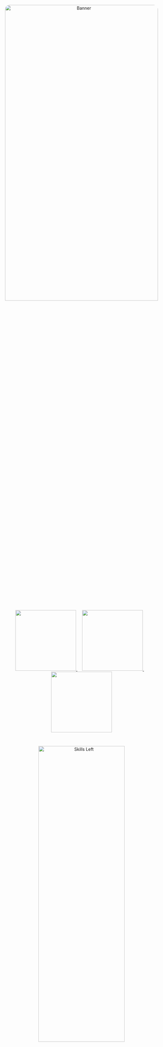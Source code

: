 <p align="center">
  <img src="https://github.com/user-attachments/assets/ed1c3375-05ad-4d2e-8ace-6392930ff643" alt="Banner" width="100%" height="50%" style="border-radius:15px;"/>
</p>

<br>

<p align="center">
  <a href="https://ginesthoii.github.io/oliviagriffin.pro/">
    <img src="https://img.shields.io/badge/Portfolio-Website-739f84?style=for-the-badge&labelColor=a86a8f&color=a86a8f&logoColor=white" height="200">
  </a>
  &nbsp;&nbsp;&nbsp; <!-- spacing -->
  <a href="https://www.linkedin.com/olivia-griffin-a08a20115/">
    <img src="https://img.shields.io/badge/LinkedIn-Profile-739f84?style=for-the-badge&labelColor=a86a8f&color=a86a8f&logo=linkedin&logoColor=white" height="200">
  </a>
  &nbsp;&nbsp;&nbsp;
  <a href="mailto:oliviagriffindev@gmail.com">
    <img src="https://img.shields.io/badge/Email-Contact-739f84?style=for-the-badge&labelColor=a86a8f&color=a86a8f&logoColor=white" height="200">
  </a>
</p>

<br>

<p align="center">
  <img src="https://github.com/user-attachments/assets/acab5d1e-c4b0-4fac-8b52-3a3a7bb5580f" alt="Skills Left" width="75%" height="50%" style="border-radius:15px;"/>
</p>

---


<p align="center">
  <img src="https://github.com/user-attachments/assets/23ef6619-9793-4bb7-8bf3-109d25ac0a72" alt="Skills Left" width="100%" height="70%" style="border-radius:15px;"/>
</p>

---
<p align="center">
  <img src="https://github.com/ginesthoii/ginesthoii/blob/main/banner/terminal%20(5).gif" alt="Term" height="600" width="600"/>
</p>

---

   <div align="center">
     
# <img width="1000" height="369" alt="Image" src="https://github.com/user-attachments/assets/e9d97ce1-7d5f-4f91-85f8-4ef2cdbd7674" >
     
# <img width="1000" height="369" alt="Image" src="https://github.com/user-attachments/assets/8513f418-152c-40fd-a4b0-783304e20df7"/>

   </div>




---

<p align="center">
  <img src="https://github.com/user-attachments/assets/97efb6b8-5976-416c-a3c9-3cbee9b89f8e" alt="GIF" height="370" width="370"/>
</p>

---


<p align="center">
  <img src="https://github.com/user-attachments/assets/5ebdfa36-579c-447d-89c6-1f2b18972fa7" alt="Image" height="500" width="2000"/>
</p>


---

<p align="center">
  <img src="https://github.com/ginesthoii/ginesthoii/blob/main/banner/pup.gif" alt="pup GIF" height="200" width="200"/>
</p>


 ---
 
<p align="center">
  <img src="https://github.com/user-attachments/assets/db1c7685-5388-4f91-925c-1067af645164" alt="Image" width="70%" height="20%" style="border-radius:15px;"/>
</p>

</p>
<br>

<p align="center"> 
  <img src="https://github.com/ginesthoii/ginesthoii/blob/main/badge.png" 
       alt="Badge" align="top center" width="150"/>
&nbsp;&nbsp;&nbsp;&nbsp;&nbsp;&nbsp;&nbsp;&nbsp;&nbsp;&nbsp;&nbsp;&nbsp;&nbsp;&nbsp;&nbsp;&nbsp;&nbsp;&nbsp;&nbsp;&nbsp;&nbsp;&nbsp;&nbsp;&nbsp;
  <img src="https://github.com/user-attachments/assets/840752c2-3dc5-4b21-b943-38142bc961b1" 
       alt="Badge" align="top center" width="150"/>
&nbsp;&nbsp;&nbsp;&nbsp;&nbsp;&nbsp;&nbsp;&nbsp;&nbsp;&nbsp;&nbsp;&nbsp;&nbsp;&nbsp;&nbsp;&nbsp;&nbsp;&nbsp;&nbsp;&nbsp;&nbsp;&nbsp;&nbsp;&nbsp;
  <img src="https://github.com/user-attachments/assets/1de734e4-b69b-429b-9dc7-09d1f5b637d6" 
       alt="Badge" align="middle center" width="150"/>
</p>



---

<br><br>


<p align="center">
  <img src="https://github.com/user-attachments/assets/19a4363c-fccd-459c-86a0-ffded139f326" alt="Image" width="70%" height="10%" style="border-radius:1px;"/>
</p>
 

<h1 align="center">Professional</h1>

<table>
  <!-- Icons -->
  <tr bgcolor="#f6f8fa">
    <td align="center" width="25%"><img src="https://github.com/user-attachments/assets/8c47632c-7b4c-41b9-ba5d-e2f3d8884f2e" width="100"/></td>
    <td align="center" width="25%"><img src="https://github.com/user-attachments/assets/af64bd67-a436-4b4c-b443-7c624f036c30" width="100"/></td>
    <td align="center" width="25%"><img src="https://github.com/user-attachments/assets/be3f5f7c-4fd5-425b-8f6d-4fe6c55a22b3" width="100"/></td>
    <td align="center" width="25%"><img src="https://github.com/user-attachments/assets/6eb8b464-d5e0-45f7-a93d-5ba6ce9c51a4" width="100"/></td>
  </tr>
  <!-- Text -->
  <tr bgcolor="#f6f8fa">
    <td align="center"><a href="https://github.com/ginesthoii/Mini-Massive"><strong>Mini-Massive</strong></a><br>Secure, automated practice tools for musicians.<br>
      <em>Tech:</em> Python, AppSec sandboxing, Semgrep.<br>
      <em>Status:</em> Active (looping + YouTube API integration).</td>
    <td align="center"><a href="https://github.com/ginesthoii/HabitHelpers"><strong>Habit Helpers</strong></a><br>Supplement + prescription interaction checker.<br>
      <em>Tech:</em> Python, Vite, AppSec sandbox.<br>
      <em>Status:</em> Active (supplement DB expansion).</td>
    <td align="center"><a href="https://github.com/ginesthoii/DevGaze"><strong>DevGaze</strong></a><br>Cybersecurity Boot Camp portfolio hub (A+).<br>
      <em>Tech:</em> Cryptography, Azure, malware analysis.<br>
      <em>Status:</em> Completed coursework archive.</td>
    <td align="center"><a href="https://github.com/ginesthoii/CheckMate"><strong>CheckMate</strong></a><br>Modular habit suite with API + automation.<br>
      <em>Tech:</em> React, Python, Docker, GitHub API.<br>
      <em>Status:</em> Active (Discord/Slack bot in dev).</td>
 </tr>
   <!-- Row 2 Icons -->
  <tr bgcolor="#f6f8fa">
    <td align="center" width="25%"><img src="https://github.com/user-attachments/assets/c4bce6e7-915e-4bd0-86c2-b322bea4090c" width="100"</td>
    <td align="center" width="25%"><img src="https://github.com/user-attachments/assets/c4bce6e7-915e-4bd0-86c2-b322bea4090c" width="100"</td>
    <td align="center" width="25%"><img src="https://github.com/user-attachments/assets/c4bce6e7-915e-4bd0-86c2-b322bea4090c" width="100"</td>
    <td align="center" width="25%"><img src="https://github.com/user-attachments/assets/c4bce6e7-915e-4bd0-86c2-b322bea4090c" width="100"</td>
  </tr>
  <!-- Row 2 Text -->
  <tr bgcolor="#f6f8fa">
    <td align="center"><a href="https://github.com/ginesthoii/StretchYourLegs"><strong>StretchYourLegs</strong></a><br>Minimalist intermittent fasting tracker. <br>
      <em>Tech:</em> Python, AppSheet, Google Apps Script.<br>
      <em>Status:</em> Active (v1 stable).</td>
    <td align="center"><a href="https://github.com/ginesthoii/TheHungerGains"><strong>NewProject2</strong></a><br>Minimalist intermittent fasting tracker. <br>
      <em>Tech:</em> Python, AppSheet, Google Apps Script.<br>
      <em>Status:</em> Active (v1 stable).</td>
    <td align="center"><a href="https://github.com/ginesthoii/TheHungerGains"><strong>NewProject3</strong></a><br>inimalist intermittent fasting tracker. <br>
      <em>Tech:</em> Python, AppSheet, Google Apps Script.<br>
      <em>Status:</em> Active (v1 stable).</td>
     <td align="center"><a href="https://github.com/ginesthoii/TheHungerGains"><strong>NewProject3</strong></a><br>inimalist intermittent fasting tracker. <br>
      <em>Tech:</em> Python, AppSheet, Google Apps Script.<br>
      <em>Status:</em> Active (v1 stable).</td>
 </td>
  </tr>
</table>



<h1 align="center">Security & Professional</h1>

<table>
  <!-- Icons -->
  <tr bgcolor="#f6f8fa">
    <td align="center" width="25%"><img src="https://github.com/user-attachments/assets/8c47632c-7b4c-41b9-ba5d-e2f3d8884f2e" width="100"/></td>
    <td align="center" width="25%"><img src="https://github.com/user-attachments/assets/6268bcd7-99b8-49fe-afca-c497fa1dabda" width="100"/></td>
    <td align="center" width="25%"><img src="https://github.com/user-attachments/assets/cf46eeca-ed36-41cb-9287-5bf0caeabd26" width="100"/></td>
    <td align="center" width="25%"><img src="https://github.com/user-attachments/assets/af64bd67-a436-4b4c-b443-7c624f036c30" width="100"/></td>
  </tr>
  <!-- Text -->
  <tr bgcolor="#f6f8fa">
    <td align="center"><a href="https://github.com/ginesthoii/SecureMaestro"><strong>SecureMaestro</strong></a><br>Secure, automated practice tools for musicians.<br>
      <em>Tech:</em> Python, AppSec sandboxing, Semgrep.<br>
      <em>Status:</em> Active (looping + YouTube API integration).</td>
    <td align="center"><a href="https://github.com/ginesthoii/PillPal-VitaPro"><strong>PillPal-VitaPro</strong></a><br>Supplement + prescription interaction checker.<br>
      <em>Tech:</em> Python, Vite, AppSec sandbox.<br>
      <em>Status:</em> Active (supplement DB expansion).</td>
    <td align="center"><a href="https://github.com/ginesthoii/WashU-Projects"><strong>WashU-Projects</strong></a><br>Cybersecurity Boot Camp portfolio hub (A+).<br>
      <em>Tech:</em> Cryptography, Azure, malware analysis.<br>
      <em>Status:</em> Completed coursework archive.</td>
    <td align="center"><a href="https://github.com/ginesthoii/HabitHelpers"><strong>HabitHelpers</strong></a><br>Modular habit suite with API + automation.<br>
      <em>Tech:</em> React, Python, Docker, GitHub API.<br>
      <em>Status:</em> Active (Discord/Slack bot in dev).</td>
 </tr>
   <!-- Row 2 Icons -->
  <tr bgcolor="#f6f8fa">
    <td align="center" width="25%"><img src="https://github.com/user-attachments/assets/c4bce6e7-915e-4bd0-86c2-b322bea4090c" width="100"</td>
    <td align="center" width="25%"><img src="https://github.com/user-attachments/assets/c4bce6e7-915e-4bd0-86c2-b322bea4090c" width="100"</td>
    <td align="center" width="25%"><img src="https://github.com/user-attachments/assets/c4bce6e7-915e-4bd0-86c2-b322bea4090c" width="100"</td>
    <td align="center" width="25%"><img src="https://github.com/user-attachments/assets/c4bce6e7-915e-4bd0-86c2-b322bea4090c" width="100"</td>
  </tr>
  <!-- Row 2 Text -->
  <tr bgcolor="#f6f8fa">
    <td align="center"><a href="https://github.com/ginesthoii/StretchYourLegs"><strong>StretchYourLegs</strong></a><br>Minimalist intermittent fasting tracker. <br>
      <em>Tech:</em> Python, AppSheet, Google Apps Script.<br>
      <em>Status:</em> Active (v1 stable).</td>
    <td align="center"><a href="https://github.com/ginesthoii/TheHungerGains"><strong>NewProject2</strong></a><br>Minimalist intermittent fasting tracker. <br>
      <em>Tech:</em> Python, AppSheet, Google Apps Script.<br>
      <em>Status:</em> Active (v1 stable).</td>
    <td align="center"><a href="https://github.com/ginesthoii/TheHungerGains"><strong>NewProject3</strong></a><br>inimalist intermittent fasting tracker. <br>
      <em>Tech:</em> Python, AppSheet, Google Apps Script.<br>
      <em>Status:</em> Active (v1 stable).</td>
     <td align="center"><a href="https://github.com/ginesthoii/TheHungerGains"><strong>NewProject3</strong></a><br>inimalist intermittent fasting tracker. <br>
      <em>Tech:</em> Python, AppSheet, Google Apps Script.<br>
      <em>Status:</em> Active (v1 stable).</td>
 </td>
  </tr>
</table>


<h1 align="center">Creative & Worldbuilding</h1>

<table>
  <!-- Icons -->
  <tr bgcolor="#ffffff">
    <td align="center" width="25%"><img src="https://github.com/user-attachments/assets/f20d13dd-7c84-4388-8c51-bfba42ebdaf3" width="100"/></td>
    <td align="center" width="25%"><img src="https://github.com/user-attachments/assets/9a3e41f7-7f5c-49bf-bda9-7302c43c7879" width="100"/></td>
    <td align="center" width="25%"><img src="https://github.com/user-attachments/assets/2172227a-4542-4672-9a4d-945fcaa759b6" width="100"/></td>
    <td align="center" width="25%"><img src="https://github.com/user-attachments/assets/f430092c-d2ce-483f-b7a9-e984bd53930a" width="100"/></td>
  </tr>
  <!-- Text -->
  <tr bgcolor="#ffffff">
    <td align="center"><a href="https://github.com/ginesthoii/MythicalMenagerie"><strong>MythicalMenagerie</strong></a><br>Digital bestiary for global myth creatures.<br>
      <em>Tech:</em> JavaScript, JSON, HTML/CSS.<br>
      <em>Status:</em> Active (adding mash-up generator).</td>
    <td align="center"><a href="https://github.com/ginesthoii/ModelMiddleEarth"><strong>ModelMiddleEarth</strong></a><br>3D explorations of Middle-earth.<br>
      <em>Tech:</em> Python, Blender, FreeCAD.<br>
      <em>Status:</em> Active (new terrain models).</td>
    <td align="center"><a href="https://github.com/ginesthoii/CulinaryCodex"><strong>CulinaryCodex</strong></a><br>Ancient + modern food research codex.<br>
      <em>Tech:</em> Python, JS, structured datasets.<br>
      <em>Status:</em> Expanding cultural recipes DB.</td>
    <td align="center"><a href="https://github.com/ginesthoii/CyberPersona"><strong>CyberPersona</strong></a><br>MBTI + Enneagram persona generator.<br>
      <em>Tech:</em> Python, YAML, taxonomy design.<br>
      <em>Status:</em> Active (adding archetypes).</td>
  </tr>
   <!-- Row 2 Icons -->
  <tr bgcolor="#f6f8fa">
    <td align="center" width="25%"><img src="https://github.com/user-attachments/assets/c4bce6e7-915e-4bd0-86c2-b322bea4090c" width="100"</td>
    <td align="center" width="25%"><img src="https://github.com/user-attachments/assets/c4bce6e7-915e-4bd0-86c2-b322bea4090c" width="100"</td>
    <td align="center" width="25%"><img src="https://github.com/user-attachments/assets/c4bce6e7-915e-4bd0-86c2-b322bea4090c" width="100"</td>
    <td align="center" width="25%"><img src="https://github.com/user-attachments/assets/c4bce6e7-915e-4bd0-86c2-b322bea4090c" width="100"</td>
  </tr>
  <!-- Row 2 Text -->
  <tr bgcolor="#f6f8fa">
    <td align="center"><a href="https://github.com/ginesthoii/StretchYourLegs"><strong>StretchYourLegs</strong></a><br>Minimalist intermittent fasting tracker. <br>
      <em>Tech:</em> Python, AppSheet, Google Apps Script.<br>
      <em>Status:</em> Active (v1 stable).</td>
    <td align="center"><a href="https://github.com/ginesthoii/TheHungerGains"><strong>NewProject2</strong></a><br>Minimalist intermittent fasting tracker. <br>
      <em>Tech:</em> Python, AppSheet, Google Apps Script.<br>
      <em>Status:</em> Active (v1 stable).</td>
    <td align="center"><a href="https://github.com/ginesthoii/TheHungerGains"><strong>NewProject3</strong></a><br>inimalist intermittent fasting tracker. <br>
      <em>Tech:</em> Python, AppSheet, Google Apps Script.<br>
      <em>Status:</em> Active (v1 stable).</td>
     <td align="center"><a href="https://github.com/ginesthoii/TheHungerGains"><strong>NewProject3</strong></a><br>inimalist intermittent fasting tracker. <br>
      <em>Tech:</em> Python, AppSheet, Google Apps Script.<br>
      <em>Status:</em> Active (v1 stable).</td>
 </td>
  </tr>
</table>



<h1 align="center">Fitness & Health</h1>
<table>
  <!-- Icons -->
  <tr bgcolor="#f6f8fa">
    <td align="center" width="25%"><img src="https://github.com/user-attachments/assets/c4bce6e7-915e-4bd0-86c2-b322bea4090c" width="100"/></td>
    <td align="center" width="25%"><img src="https://github.com/user-attachments/assets/69325802-b742-47e3-8c7a-a4a12ad4d4ae" width="100"/></td>
    <td align="center" width="25%"><img src="https://github.com/user-attachments/assets/a5228f78-90a9-41d3-9315-b26df34dfe96" width="100"/></td>
    <td align="center" width="25%"><img src="https://github.com/user-attachments/assets/ac6a2250-8785-41f4-8f72-35fbe0d446f0" width="100"/></td>
  </tr>
  <!-- Text -->
  <tr bgcolor="#f6f8fa">
    <td align="center"><a href="https://github.com/ginesthoii/StretchStud-io"><strong>StretchStud-io</strong></a><br>Yoga + stretching routines + dashboards.<br>
      <em>Tech:</em> Python, Google Sheets, dashboards.<br>
      <em>Status:</em> Active (expanding routines).</td>
    <td align="center"><a href="https://github.com/ginesthoii/TheHungerGains"><strong>TheHungerGains</strong></a><br>Minimalist intermittent fasting tracker. <br>
      <em>Tech:</em> Python, AppSheet, Google Apps Script.<br>
      <em>Status:</em> Active (v1 stable).</td>
    <td align="center"><a href="https://github.com/ginesthoii/StrokeOfGenius"><strong>StrokeOfGenius</strong></a><br>Swimming logbook + analyzer.<br>
      <em>Tech:</em> Python, Pandas, dashboards.<br>
      <em>Status:</em> Active (data viz in progress).</td>
    <td align="center"><a href="https://github.com/ginesthoii/SweatScript"><strong>SweatScript</strong></a><br>CLI workout tracker with dashboards.<br>
      <em>Tech:</em> Python, Bash, Google Sheets.<br>
      <em>Status:</em> Active (refining CLI interface).</td>
  </tr>
   <!-- Row 2 Icons -->
  <tr bgcolor="#f6f8fa">
    <td align="center" width="25%"><img src="https://github.com/user-attachments/assets/c4bce6e7-915e-4bd0-86c2-b322bea4090c" width="100"</td>
    <td align="center" width="25%"><img src="https://github.com/user-attachments/assets/c4bce6e7-915e-4bd0-86c2-b322bea4090c" width="100"</td>
    <td align="center" width="25%"><img src="https://github.com/user-attachments/assets/c4bce6e7-915e-4bd0-86c2-b322bea4090c" width="100"</td>
    <td align="center" width="25%"><img src="https://github.com/user-attachments/assets/c4bce6e7-915e-4bd0-86c2-b322bea4090c" width="100"</td>
  </tr>
  <!-- Row 2 Text -->
  <tr bgcolor="#f6f8fa">
    <td align="center"><a href="https://github.com/ginesthoii/StretchYourLegs"><strong>StretchYourLegs</strong></a><br>Minimalist intermittent fasting tracker. <br>
      <em>Tech:</em> Python, AppSheet, Google Apps Script.<br>
      <em>Status:</em> Active (v1 stable).</td>
    <td align="center"><a href="https://github.com/ginesthoii/TheHungerGains"><strong>NewProject2</strong></a><br>Minimalist intermittent fasting tracker. <br>
      <em>Tech:</em> Python, AppSheet, Google Apps Script.<br>
      <em>Status:</em> Active (v1 stable).</td>
    <td align="center"><a href="https://github.com/ginesthoii/TheHungerGains"><strong>NewProject3</strong></a><br>inimalist intermittent fasting tracker. <br>
      <em>Tech:</em> Python, AppSheet, Google Apps Script.<br>
      <em>Status:</em> Active (v1 stable).</td>
     <td align="center"><a href="https://github.com/ginesthoii/TheHungerGains"><strong>NewProject3</strong></a><br>inimalist intermittent fasting tracker. <br>
      <em>Tech:</em> Python, AppSheet, Google Apps Script.<br>
      <em>Status:</em> Active (v1 stable).</td>
 </td>
  </tr>
</table>


<h1 align="center">Maker & DIY</h1>
<table>
  <!-- Icons -->
  <tr bgcolor="#f6f8fa">
    <td align="center" width="25%"><img src="https://github.com/user-attachments/assets/165dd4b1-4c46-4605-a7f3-4d46f68ac803" width="100"/></td>
    <td align="center" width="25%"><img src="https://github.com/user-attachments/assets/b0a0fe50-8934-40a1-a102-f3171b689ba8" width="100"/></td>
    <td align="center" width="25%"><img src="https://github.com/user-attachments/assets/5e160e6d-9998-4fb5-a2b0-dac785989407" width="100"/></td>
    <td align="center" width="25%"><img src="https://github.com/user-attachments/assets/c927ecf8-a22b-486c-a879-291787470b58" width="100"/></td>
  </tr>
  <!-- Text -->
  <tr bgcolor="#f6f8fa">
    <td align="center"><a href="https://github.com/ginesthoii/WoodenItBeNice"><strong>Wooden It Be Nice</strong></a><br>DIY woodworking meets code.<br>
      <em>Tech:</em> Python, Java, Blender, YAML.<br>
      <em>Status:</em> Active (adding jigs + boards).</td>
    <td align="center"><a href="https://github.com/ginesthoii/PixelPortfolio"><strong>PixelPortfolio</strong></a><br>Retro-inspired Pygame gallery.<br>
      <em>Tech:</em> Python, Pygame, sprite design.<br>
      <em>Status:</em> Active (adding mini-games).</td>
    <td align="center"><a href="https://github.com/ginesthoii/Mini-Massive"><strong>Mini-Massive</strong></a><br>Lightweight agent-based simulations.<br>
      <em>Tech:</em> Python, WebGL, Three.js.<br>
      <em>Status:</em> Active (traffic + battle sims).</td>
    <td align="center"><a href="https://github.com/ginesthoii/ShelfScapes"><strong>ShelfScapes</strong></a><br>Immersive book nooks: CAD, Arduino lighting. <br>
      <em>Tech:</em> CAD, Arduino/ESP32, FreeCAD.<br>
      <em>Status:</em> Active (gallery docs in progress).</td>
 </tr>
   <!-- Row 2 Icons -->
  <tr bgcolor="#f6f8fa">
    <td align="center" width="25%"><img src="https://github.com/user-attachments/assets/a294a038-c212-40b6-a237-63810b8db3e1" width="100"</td>
    <td align="center" width="25%"><img src="https://github.com/user-attachments/assets/ad4057af-d496-44b5-a3e8-18e745b5252a" width="100"</td>
    <td align="center" width="25%"><img src="https://github.com/user-attachments/assets/49673efd-5a63-4e11-a0c5-28472d52475d" width="100"</td>
    <td align="center" width="25%"><img src="https://github.com/user-attachments/assets/c4bce6e7-915e-4bd0-86c2-b322bea4090c" width="100"</td>
  </tr>
  <!-- Row 2 Text -->
  <tr bgcolor="#f6f8fa">
    <td align="center"><a href="https://github.com/ginesthoii/hook-and-ring"><strong>Hook-and-Ring</strong></a><br>Minimalist intermittent fasting tracker. <br>
      <em>Tech:</em> Python, AppSheet, Google Apps Script.<br>
      <em>Status:</em> Active (v1 stable).</td>
    <td align="center"><a href="https://github.com/ginesthoii/TheHungerGains"><strong>NewProject2</strong></a><br>Minimalist intermittent fasting tracker. <br>
      <em>Tech:</em> Python, AppSheet, Google Apps Script.<br>
      <em>Status:</em> Active (v1 stable).</td>
    <td align="center"><a href="https://github.com/ginesthoii/TheHungerGains"><strong>NewProject3</strong></a><br>inimalist intermittent fasting tracker. <br>
      <em>Tech:</em> Python, AppSheet, Google Apps Script.<br>
      <em>Status:</em> Active (v1 stable).</td>
     <td align="center"><a href="https://github.com/ginesthoii/TheHungerGains"><strong>NewProject3</strong></a><br>inimalist intermittent fasting tracker. <br>
      <em>Tech:</em> Python, AppSheet, Google Apps Script.<br>
      <em>Status:</em> Active (v1 stable).</td>
 </td>
  </tr>
</table>


<p align="center">
  <img src="https://github.com/user-attachments/assets/1bfbfdf9-7555-4b03-b3e9-f09b31f7145e" width="600" height="300" >
</p>
     

---



<p align="center">
  <img src="https://github.com/user-attachments/assets/8ea417a5-9caa-4bc5-a479-101b763b385e" alt="Image" width="55%" height="10%" style="border-radius:15px;"/>
</p>

<table style="width:100%; table-layout:fixed; border-collapse:separate; border-spacing:8px;">

<tr>
  <!-- CPP/C# -->
  <td style="width:45%; vertical-align:top; border:1px solid #d0d7de; border-radius:6px; padding:14px;">
    <h3 align="center">  C## • CPP</h3>
    <p align="center"><em>Self-contained front-end apps. Run directly in the browser with <code>index.html</code>.</em></p>
    <!-- Inserted Image -->
    <div align="center">
      <img width="904" height="28" alt="Image" src="https://github.com/user-attachments/assets/03ee561f-4934-4ae5-a1b7-92dcee6ef825" />
    </div>
        <ul>
      <li><strong>TextToSpeech/</strong> – Convert text into speech with pitch, speed, and voice controls.</li>
      <li><strong>Dog-Clicker-Trainer/</strong> – Digital training clicker with sound + session stats.</li>
      <li><strong>Basic-Post-It-Notes/</strong> –   Interactive post-it notes app built with HTML, CSS, and JavaScript — create, edit, and delete notes directly in the browser.</li>
    </ul>
  </td>

<!-- Java/Rust -->
<td style="width:55%; vertical-align:top; border:1px solid #d0d7de; border-radius:6px; padding:14px;">
  <h3 align="center"> Java/Rust</h3>   
  <p align="center"><em>Self-contained Python scripts. Run from terminal with one command.</em></p>
  <!-- Inserted Image -->
  <div align="center">
    <img width="904" height="21" alt="Python Projects" src="https://github.com/user-attachments/assets/c683de25-61b9-42c1-a717-97f919ade98a" />
  </div>

  <ul>
      <li><strong>password_generator/</strong> – Random secure password generator.</li>
      <li><strong>countdown/</strong> – Simple timer with <code>time.sleep</code>.</li>
    </ul>
  </td>
</tr>

</table>

<div align="center">

| <img src="https://github.com/user-attachments/assets/6e949dcf-6bce-42b9-a925-d186d75bdcda" height="300" width="320"/> | <img src="https://github.com/user-attachments/assets/a61618b3-6a50-4305-a5db-aeb36d6343e7" height="300" width="320"/> | <img src="https://github.com/user-attachments/assets/bf81a157-87b7-45d4-ba31-f47b4a60b4c3" height="300" width="320"/> |
|---|---|---|



</div>

---

<p align="center">
  <img src="https://github.com/user-attachments/assets/8ea417a5-9caa-4bc5-a479-101b763b385e" alt="Image" width="55%" height="10%" style="border-radius:15px;"/>
</p>

<table style="width:100%; table-layout:fixed; border-collapse:separate; border-spacing:8px;">

<tr>
  <!-- JS/HTML/CSS -->
  <td style="width:45%; vertical-align:top; border:1px solid #d0d7de; border-radius:6px; padding:14px;">
    <h3 align="center"> Mini JavaScript • HTML • CSS</h3>
    <p align="center"><em>Self-contained front-end apps. Run directly in the browser with <code>index.html</code>.</em></p>
    <!-- Inserted Image -->
    <div align="center">
      <img width="904" height="28" alt="Image" src="https://github.com/user-attachments/assets/03ee561f-4934-4ae5-a1b7-92dcee6ef825" />
    </div>
        <ul>
      <li><strong>TextToSpeech/</strong> – Convert text into speech with pitch, speed, and voice controls.</li>
      <li><strong>Pomodoro-Timer/</strong> – 25-min timer with progress ring, notes, and CSV export.</li>
      <li><strong>Basic-Calculator/</strong> – Four-function calculator with history in <code>localStorage</code>.</li>
      <li><strong>Hex-Color-Generator/</strong> – Pick a color + see its hex instantly.</li>
      <li><strong>Image-Color-Hex-Extractor/</strong> – Extract dominant colors from an image (k-means clustering).</li>
      <li><strong>PlayablePiano/</strong> – Browser piano with recording, playback, metronome, pitch detection.</li>
      <li><strong>Typing-Speed-Test-Game/</strong> – Typing test with WPM/CPM, accuracy, mistakes, dark mode.</li>
      <li><strong>Dog-Age-Calculator/</strong> – Human-year estimate adjusted by dog size.</li>
      <li><strong>Dog-Clicker-Trainer/</strong> – Digital training clicker with sound + session stats.</li>
      <li><strong>Basic-Post-It-Notes/</strong> –   Interactive post-it notes app built with HTML, CSS, and JavaScript — create, edit, and delete notes directly in the browser.</li>
    </ul>
  </td>

<!-- Python -->
<td style="width:55%; vertical-align:top; border:1px solid #d0d7de; border-radius:6px; padding:14px;">
  <h3 align="center"> Mini Python</h3>   
  <p align="center"><em>Self-contained Python scripts. Run from terminal with one command.</em></p>
  <!-- Inserted Image -->
  <div align="center">
    <img width="904" height="21" alt="Python Projects" src="https://github.com/user-attachments/assets/c683de25-61b9-42c1-a717-97f919ade98a" />
  </div>

  <ul>
      <li><strong>password_generator/</strong> – Random secure password generator.</li>
      <li><strong>countdown/</strong> – Simple timer with <code>time.sleep</code>.</li>
      <li><strong>dice/</strong> – Six-sided dice roller.</li>
      <li><strong>reverse_text/</strong> – Reverse any input string.</li>
      <li><strong>weather/</strong> – Minimal OpenWeather client (API key required).</li>
      <li><strong>number_guess/</strong> – Guessing game (1–50).</li>
      <li><strong>currency_converter/</strong> – USD → EUR/GBP/JPY (sample rates).</li>
      <li><strong>file_organizer/</strong> – Sort files into subfolders by extension.</li>
      <li><strong>qr_generator/</strong> – Create QR code PNGs from text/URL.</li>
      <li><strong>todo_json/</strong> – Minimal to-do list with JSON storage.</li>
      <li><strong>stopwatch/</strong> – Basic stopwatch with Enter to start/stop.</li>
      <li><strong>word_frequency/</strong> – Count words with <code>collections.Counter.</code></li>
      <li><strong>mini_metronome/</strong> – Lightweight CLI metronome with downbeat accents (afplay/simpleaudio backend).</li>
      <li><strong>Watermark/</strong> — Modern, flexible PDF watermarking. Single PDF or whole folder (batch), default watermark (PDF or generated text), customizable pages, locations, rotation. </li>
    <li><strong>Detect-Plagiarism/</strong> —Compare two text files with Dice and Jaccard similarity, stopword filtering, and a simple Tkinter interface. </li>
    </ul>
  </td>
</tr>

</table>

<div align="center">

| <img src="https://github.com/user-attachments/assets/6e949dcf-6bce-42b9-a925-d186d75bdcda" height="300" width="320"/> | <img src="https://github.com/user-attachments/assets/a61618b3-6a50-4305-a5db-aeb36d6343e7" height="300" width="320"/> | <img src="https://github.com/user-attachments/assets/bf81a157-87b7-45d4-ba31-f47b4a60b4c3" height="300" width="320"/> |
|---|---|---|



</div>

---

<p align="center">
  <img src="https://github.com/user-attachments/assets/3c3fe3af-3d7b-46c3-8689-9fafe1a12c60" alt="Image" width="65%" height="20%" style="border-radius:15px;"/>
</p>

   ---
  <table style="width:100%; table-layout:fixed; border-collapse:separate; border-spacing:16px;">
  <!-- Row 1 -->
  <tr>
    <!-- CaregiverQR -->
    <td style="width:50%; vertical-align:top; border:1px solid #d0d7de; padding:24px; height:480px;">
      <div align="center" style="padding-top:10px;">
        <img src="https://github.com/user-attachments/assets/ba45d9ad-a6ea-4fe9-9a3b-9a0cfd15b707" width="80" alt="CaregiverQR badge">
        <h3 style="margin:12px 0; text-align:center;"><strong>CaregiverQR</strong></h3>
      </div>
      <p style="text-align:center; margin:8px 0 16px;">
        <em>A lightweight QR-based care tracking tool</em> for caregivers, facilities, and families — log meals, meds, and daily activities with quick scans. Not a full HIPAA EMR.
      </p>
      <ul style="text-align:left; padding-left:20px; margin:0;">
        <li><a href="https://github.com/CaregiverQR">CaregiverQR</a> — org</li>
        <li><a href="https://github.com/CaregiverQR/CareSheets">CareSheets</a> — Google Sheets + AppScript templates for quick deployment</li>
      </ul>
    </td>
    <!-- PhantomScanner -->
    <td style="width:50%; vertical-align:top; border:1px solid #d0d7de; padding:24px; height:480px;">
      <div align="center" style="padding-top:10px;">
        <img src="https://github.com/user-attachments/assets/515e789c-66f8-49b2-9052-98b3077eeb53" width="80" alt="CloakAndCipher badge">
        <h3 style="margin:12px 0; text-align:center;"><strong>PhantomScanner</strong></h3>
      </div>
      <p style="text-align:center; margin:8px 0 16px;">
        Normalize. Visualize. Automate. Ingests results from Semgrep, Bandit, Trivy, Snyk, CodeQL, and OWASP ZAP; deduplicates findings; generates dashboards and reports.
      </p>
      <ul style="text-align:left; padding-left:20px; margin:0;">
        <li><a href="https://github.com/CloakAndCipher">CloakAndCipher</a> — org</li>
        <li><a href="https://github.com/CloakAndCipher/PhantomScanner">PhantomScanner</a> — unified ingestion + dedupe + reporting pipeline</li>
      </ul>
    </td>
  </tr>
  <!-- Row 2 -->
  <tr>
    <!-- GargoyleOffGrid -->
    <td style="width:50%; vertical-align:top; border:1px solid #d0d7de; padding:24px; height:480px;">
      <div align="center" style="padding-top:10px;">
        <img src="https://github.com/user-attachments/assets/23ae9e72-5ee3-4fe7-9eb4-39f537df1a02" width="80" alt="GargoyleOffGrid badge">
        <h3 style="margin:12px 0; text-align:center;"><strong>GargoyleOffGrid</strong></h3>
      </div>
      <p style="text-align:center; margin:8px 0 16px;">
        Practical off-grid living tools — sustainable DIY and resource tracking.
      </p>
      <ul style="text-align:left; padding-left:20px; margin:0;">
        <li><a href="https://github.com/GargoyleOffGrid">Org</a></li>
        <li><a href="https://github.com/GargoyleOffGrid/Offline">Offline</a> — offline-first toolkit (inventory, checklists, maps, guides)</li>
        <li><a href="https://github.com/GargoyleOffGrid/MaraudersMap">MaraudersMap</a> — living knowledge base of survival guides & schematics</li>
      </ul>
    </td>
    <!-- AlexandriaArchiveAPI -->
    <td style="width:50%; vertical-align:top; border:1px solid #d0d7de; padding:24px; height:480px;">
      <div align="center" style="padding-top:10px;">
        <img src="https://github.com/user-attachments/assets/38da0fdd-f7f3-48c1-9e6c-909874fde336" width="80" alt="Alexandria badge">
        <h3 style="margin:12px 0; text-align:center;"><strong>AlexandriaArchiveAPI</strong></h3>
      </div>
      <p style="text-align:center; margin:8px 0 16px;">
        Structured APIs for archives, libraries, and repositories — SQLite schemas, endpoints, and historical data projects.
      </p>
      <ul style="text-align:left; padding-left:20px; margin:0;">
        <li><a href="https://github.com/AlexandriaArchiveAPI">Org</a></li>
        <li><a href="https://github.com/AlexandriaArchiveAPI/EnginesOfWar">EnginesOfWar</a> — code-first catalogue of wartime tech (weapons, armor, siege, logistics, doctrines) with data, schema, API, and analyses</li>
        <li><a href="https://github.com/AlexandriaArchiveAPI/WarChest">WarChest</a> — codex of battles & warfare: strategies, tactics, and conflict history</li>
      </ul>
    </td>
  </tr>
  <!-- Row 3 -->
  <tr>
    <!-- StoryShield -->
    <td style="width:50%; vertical-align:top; border:5px solid #d0d7de; padding:24px; height:480px;">
      <div align="center" style="padding-top:10px;">
        <img src="https://github.com/user-attachments/assets/322bfb13-f57b-4d79-afab-f8b885de6c1c" width="80" alt="StoryShield badge">
        <h3 style="margin:12px 0; text-align:center;"><strong>StoryShield</strong></h3>
      </div>
      <p style="text-align:center; margin:8px 0 16px;">
        Secure creative suite for writers & worldbuilders — encrypted collaboration, role-based access, and modular APIs.
      </p>
      <ul style="text-align:left; padding-left:20px; margin:0;">
        <li><a href="https://github.com/myStoryShield">myStoryShield</a> — org</li>
        <li><a href="https://github.com/myStoryShield/StoryShieldSheets">StoryShieldSheets</a> — Google Sheets + AppScript + AppSheet templates</li>
        <li><a href="https://github.com/myStoryShield/Storyshield">Storyshield</a> — core platform repo</li>
        <li><a href="https://github.com/StoryShieldApp">StoryShieldApp</a> — app/front-end concepts</li>
      </ul>
    </td>
    <!-- aFungusAmongUs -->
    <td style="width:50%; vertical-align:top; border:5px solid #d0d7de; padding:24px; height:480px;">
      <div align="center" style="padding-top:10px;">
        <img src="https://github.com/user-attachments/assets/f32c9516-b385-4343-9b91-02b1a019e912" width="80" alt="Fungus badge">
        <h3 style="margin:12px 0; text-align:center;"><strong>aFungusAmongUs</strong></h3>
      </div>
      <p style="text-align:center; margin:8px 0 16px;">
        Grow, cook, forage & learn — a playful but practical open-source ecosystem for fungi.
      </p>
      <ul style="text-align:left; padding-left:20px; margin:0;">
        <li><a href="https://github.com/aFungusAmongUs">Org</a></li>
        <li><a href="https://github.com/aFungusAmongUs/SmallScripts">SmallScripts</a> — automation for cultivation (Arduino/ESP/RPi + logging)</li>
        <li><a href="https://github.com/aFungusAmongUs/SporeLog">SporeLog</a> — minimal CLI to log finds & export data (not an ID tool)</li>
        <li><a href="https://github.com/aFungusAmongUs/ShroomAndSpoon">ShroomAndSpoon</a> — recipes linked to species; nutrition & substitutions</li>
        <li><a href="https://github.com/aFungusAmongUs/SporeLore">SporeLore</a> — educational resources, field guides, and research</li>
        <li><a href="https://github.com/aFungusAmongUs/MorelMaps">MorelMaps</a> — seasonal & geographic flush maps; trail logging & prediction</li>
      </ul>
    </td>
  </tr>
  <!-- Row 4 -->
  <tr>
    <!-- SnakeWitch -->
    <td style="width:50%; vertical-align:top; border:5px solid #d0d7de; padding:24px; height:480px;">
      <div align="center" style="padding-top:10px;">
        <img src="https://github.com/user-attachments/assets/cb659c76-c9f6-4abf-af5f-1d535be8fcb9" width="80" alt="SnakeWitch badge">
        <h3 style="margin:12px 0; text-align:center;"><strong>SnakeWitch</strong></h3>
      </div>
      <p style="text-align:center; margin:8px 0 16px;">
        Lightweight snake-keeping toolkit — quick utilities, integrations, and AppSheet automations.
      </p>
      <ul style="text-align:left; padding-left:20px; margin:0;">
        <li><a href="https://github.com/SnakeWitch">Org</a></li>
        <li><a href="https://github.com/SnakeWitch/SnakeWitchSheets">SnakeWitchSheets</a> — Sheets + AppScript templates</li>
        <li><a href="https://github.com/SnakeWitch/TankTemp">TankTemp</a> — temperature & unit converter</li>
        <li><a href="https://github.com/SnakeWitch/FeedingCharm">FeedingCharm</a> — feeding log reminders</li>
        <li><a href="https://github.com/SnakeWitch/MorphNotes">MorphNotes</a> — markdown templates for morphs</li>
        <li><a href="https://github.com/SnakeWitch/IncubatorCalc">IncubatorCalc</a> — humidity & temperature calculator</li>
        <li><a href="https://github.com/SnakeWitch/ShedAlert">ShedAlert</a> — shed cycle prediction</li>
      </ul>
    </td>
    <!-- CatholicMedusa -->
    <td style="width:50%; vertical-align:top; border:5px solid #d0d7de; padding:24px; height:480px;">
      <div align="center" style="padding-top:10px;">
        <img src="https://github.com/user-attachments/assets/88472d07-74b3-4788-8769-3b6d3ec6a18f" width="80" alt="CatholicMedusa badge">
        <h3 style="margin:12px 0; text-align:center;"><strong>CatholicMedusa</strong></h3>
      </div>
      <p style="text-align:center; margin:8px 0 16px;">
        Modular ecosystem for ball python husbandry — blends biology, security, and software into one toolkit.
      </p>
      <ul style="text-align:left; padding-left:20px; margin:0;">
        <li><a href="https://github.com/CatholicMedusa">Org</a></li>
        <li><a href="https://github.com/CatholicMedusa/SerpentTracker">SerpentTracker</a> — daily husbandry logger</li>
        <li><a href="https://github.com/CatholicMedusa/GorgonGenetics">GorgonGenetics</a> — morph inheritance simulator</li>
        <li><a href="https://github.com/CatholicMedusa/MedusasGaze">MedusasGaze</a> — vision & sensor tools</li>
        <li><a href="https://github.com/CatholicMedusa/HydraHub">HydraHub</a> — integration/API layer</li>
        <li><a href="https://github.com/CatholicMedusa/ClutchKeeper">ClutchKeeper</a> — clutch dashboard & insights</li>
        <li><a href="https://github.com/CatholicMedusa/MedusaCore">MedusaCore</a> — core Java models & utilities</li>
      </ul>
    </td>
  </tr>
<!-- Row 5 -->
  <tr>
    <!-- Self-Taught Sandbox -->
    <td style="width:50%; vertical-align:top; border:5px solid #d0d7de; padding:24px; height:480px;">
      <div align="center" style="padding-top:10px;">
        <img src="https://github.com/user-attachments/assets/cb659c76-c9f6-4abf-af5f-1d535be8fcb9" width="80" alt="SnakeWitch badge">
        <h3 style="margin:12px 0; text-align:center;"><strong>Self-Taught Sandbox</strong></h3>
      </div>
      <p style="text-align:center; margin:8px 0 16px;">
        Lightweight snake-keeping toolkit — quick utilities, integrations, and AppSheet automations.
      </p>
      <ul style="text-align:left; padding-left:20px; margin:0;">
        <li><a href="https://github.com/SnakeWitch">Org</a></li>
        <li><a href="https://github.com/SnakeWitch/SnakeWitchSheets">SnakeWitchSheets</a> — Sheets + AppScript templates</li>
        <li><a href="https://github.com/SnakeWitch/TankTemp">TankTemp</a> — temperature & unit converter</li>
        <li><a href="https://github.com/SnakeWitch/FeedingCharm">FeedingCharm</a> — feeding log reminders</li>
        <li><a href="https://github.com/SnakeWitch/MorphNotes">MorphNotes</a> — markdown templates for morphs</li>
        <li><a href="https://github.com/SnakeWitch/IncubatorCalc">IncubatorCalc</a> — humidity & temperature calculator</li>
        <li><a href="https://github.com/SnakeWitch/ShedAlert">ShedAlert</a> — shed cycle prediction</li>
      </ul>
    </td>
    <!-- CatholicMedusa -->
    <td style="width:50%; vertical-align:top; border:5px solid #d0d7de; padding:24px; height:480px;">
      <div align="center" style="padding-top:10px;">
        <img src="https://github.com/user-attachments/assets/88472d07-74b3-4788-8769-3b6d3ec6a18f" width="80" alt="CatholicMedusa badge">
        <h3 style="margin:12px 0; text-align:center;"><strong>CatholicMedusa</strong></h3>
      </div>
      <p style="text-align:center; margin:8px 0 16px;">
        Modular ecosystem for ball python husbandry — blends biology, security, and software into one toolkit.
      </p>
      <ul style="text-align:left; padding-left:20px; margin:0;">
        <li><a href="https://github.com/CatholicMedusa">Org</a></li>
        <li><a href="https://github.com/CatholicMedusa/SerpentTracker">SerpentTracker</a> — daily husbandry logger</li>
        <li><a href="https://github.com/CatholicMedusa/GorgonGenetics">GorgonGenetics</a> — morph inheritance simulator</li>
        <li><a href="https://github.com/CatholicMedusa/MedusasGaze">MedusasGaze</a> — vision & sensor tools</li>
        <li><a href="https://github.com/CatholicMedusa/HydraHub">HydraHub</a> — integration/API layer</li>
        <li><a href="https://github.com/CatholicMedusa/ClutchKeeper">ClutchKeeper</a> — clutch dashboard & insights</li>
        <li><a href="https://github.com/CatholicMedusa/MedusaCore">MedusaCore</a> — core Java models & utilities</li>
      </ul>
    </td>
  </tr>
</table>

---

<p align="center">
  <img src="https://github.com/user-attachments/assets/07371edf-95a2-4e28-9896-b506896409b2" alt="Image" width="60%" height="20%" style="border-radius:15px;"/>
</p>
   
---


</p>

<br>

<p align="center">
  <img src="https://github.com/user-attachments/assets/7800b24b-5386-47f1-ba39-f3eac500fafe" alt="Image" width="35%" height="20%" style="border-radius:15px;"/>
</p>


<h1 align="center">Washington University, Saint Louis <br> Cybersecurity Certification Boot Camp</h1>

<p align="center">
  
- Completed a 24-week intensive program focused on IT, networking, and modern information security. Final Grade: A+

- This multidisciplinary boot camp emphasized both defensive and offensive security techniques, while training on industry-standard tools.
  
- **[WashU-Projects](https://github.com/ginesthoii/WashU-Projects)** - This repository serves as a portfolio hub for my work completed during the court.
  
</p>

---

<div align="center">
<table style="width:100%; table-layout:fixed; border-collapse:collapse;">

<tr>
<td style="width:50%; vertical-align:top; padding:20px; border:1px solid #e5e7eb;">
  <div align="center">
    <img src="https://github.com/user-attachments/assets/e37cb2cd-5830-4f9c-81d7-f780eb275b5f" width="100" alt="Networking Badge">
    <h3 align="center">Networking &amp; Systems</h3>
  </div>
  <ul style="margin:3; padding-left:20px; text-align:left;">
    <li>Packet analysis with Wireshark</li>
    <li>Windows &amp; Linux administration + hardening</li>
    <li>Secure network design and architecture</li>
    <li>Secure network architecture</li>
  </ul>
</td>

<td style="width:50%; vertical-align:top; padding:20px; border:1px solid #e5e7eb;">
  <div align="center">
    <img src="https://github.com/user-attachments/assets/c36b420d-128c-40f3-9acd-12fd3cc94cd9" width="100" alt="Cybersecurity Badge">
    <h3 align="center">Cybersecurity</h3>
  </div>
  <ul style="margin:3; padding-left:20px; text-align:left;">
    <li>Risk management &amp; cryptography</li>
    <li>Identity &amp; access management</li>
    <li>Cloud security investigations</li>
    <li>Digital forensics &amp; incident response</li>
    <li>Ethical hacking &amp; penetration testing</li>
  </ul>
</td>
</tr>

<tr>
<td style="width:50%; vertical-align:top; padding:20px; border:1px solid #e5e7eb;">
  <div align="center">
    <img src="https://github.com/user-attachments/assets/beeec753-84ed-4bbf-9942-7c9415e9b25b" width="100" alt="Tools Badge">
    <h3 align="center">Tools &amp; Frameworks</h3>
  </div>
  <ul style="margin:3; padding-left:20px; text-align:left;">
    <li>Wireshark, Kali Linux, Metasploit, Nessus</li>
    <li>Hashcat, Burp Suite</li>
    <li>Vulnerability assessment workflows</li>
    <li>Bash scripting for automation</li>
  </ul>
</td>

<td style="width:50%; vertical-align:top; padding:20px; border:1px solid #e5e7eb;">
  <div align="center">
    <img src="https://github.com/user-attachments/assets/06af8a88-72b4-4d94-8a3b-a4a530f4160a" width="100" alt="Core Practices Badge">
    <h3 align="center">Core Practices</h3>
  </div>
  <ul style="margin:3; padding-left:20px; text-align:left;">
    <li>Vulnerability assessment &amp; exploitation</li>
    <li>Security operations &amp; analytics</li>
    <li>Malware analysis &amp; reverse engineering</li>
    <li>Secure reporting &amp; communication of risks</li>
  </ul>
</td>
</tr>

</table>
</div>


## Tools Covered
`Wireshark` · `Kali Linux` · `Metasploit` · `Nessus` · `Burp Suite` ·   `Hashcat` · `Windows & Linux Hardening` · `Bash`  

---

<br>

<p align="center">
  <img src="https://github.com/user-attachments/assets/e5d0eb75-94ea-4136-9e76-98916af14c1c" 
       alt="Badge" width="250"/>
</p>

<div align="center">

# Learning Log

Tracking online courses I’m working through to build skills in security, web development, and tooling.  

| Course | Instructor(s) |
|--------|---------------|
| The Ultimate 2025 Fullstack Web Development Bootcamp | Kane Ezki, Kalob Taulien, Radek Wilk |
| The Complete Full-Stack Web Development Bootcamp | Dr. Angela Yu |
| CompTIA Security+ (SY0-701) Complete Course & Practice Exam | Jason Dion, Jamario Kelly, Dion Training |
| The Complete Guide To Custom GPTs and Actions | Colt Steele |
| Docker & Kubernetes: The Practical Guide [2025 Edition] | Maximilian Schwarzmüller, Academind |
| The Web Developer Bootcamp 2025 | Colt Steele |
| The Git & GitHub Bootcamp | Colt Steele |
| Advanced CSS and Sass: Flexbox, Grid, Animations and More! | Jonas Schmedtmann |
| Visual Studio Code for Developers 2025: Beginner to Advanced | Estefania Cassingena Navone |
| Creative Advanced CSS & JavaScript Animations - 150 Projects | Ahmed Sadek |
| Build Responsive Real-World Websites with HTML and CSS | Jonas Schmedtmann |

</div>

<br>


<div align="center">

<table style="width:100%; table-layout:fixed; border-collapse:collapse; margin:14px 0;">
  <tr>
    <!-- Row 1: badges -->
    <td style="width:33.33%; padding:12px; border:1px solid #e5e7eb; height:500px;" align="center">
  <img src="https://github.com/user-attachments/assets/68c474d4-7eb6-4250-be9a-c47a0cf74c8b" width="220" height="320" alt="Cisco Networking Academy"/>    </td>
    <td style="width:33.33%; padding:12px; border:1px solid #e5e7eb; height:200px;" align="center">
      <img src="https://github.com/user-attachments/assets/30dfb9e1-e0ea-4dd8-bfe8-65e252c3fe1b" width="140" height="180" alt="Python Institute">
    </td>
  </tr>

   <tr>
    <!-- Row 2: info -->
    <td style="width:33.33%; padding:14px 16px; border:1px solid #e5e7eb;" align="left" valign="top">
      <b>Cisco Networking Academy</b><br>
      • Operating Systems Basics — <i>Beginner</i><br>
      • Computer Hardware Basics — <i>Beginner</i><br>
      • Introduction to Data Science — <i>Beginner</i><br>
      • Data Analytics Essentials — <i>Beginner</i><br>
      • Data Science Essentials with Python — <i>Intermediate</i><br>
      • Introduction to Modern AI — <i>Beginner</i><br>
      • Introduction to Cybersecurity — <i>Beginner</i><br>
      • Network Defense — <i>Beginner</i><br>
      • Endpoint Security — <i>Beginner</i><br>
      • Ethical Hacker — <i>Intermediate</i>
    </td>
    <td style="width:33.33%; padding:14px 16px; border:1px solid #e5e7eb;" align="left" valign="top">
      <b>Oracle University</b><br>
      • OCI AI Foundations — <i>Credential: Foundations Associate</i><br>
      • OCI Generative AI — <i>Credential: Professional</i><br>
      • Oracle AI Vector Search — <i>Credential: Foundations Professional</i><br>
      • OCI Data Science — <i>Credential: Professional</i><br>
    </td>
  </tr>
  

<br><br>


<div align="center">

<table style="width:100%; table-layout:fixed; border-collapse:collapse; margin:14px 0;">
  <tr>
    <!-- Row 1: badges -->
    <td style="width:33.33%; padding:12px; border:1px solid #e5e7eb; height:500px;" align="center">
      <img src="https://github.com/user-attachments/assets/6d42b765-2219-46c0-8af6-8869d361805c" width="140" height="180" alt="NDG">
    </td>
    <td style="width:33.33%; padding:12px; border:1px solid #e5e7eb; height:200px;" align="center">
      <img src="https://github.com/user-attachments/assets/8b6d88eb-10d7-4ea3-91ba-e639a2625c67" width="140" height="180" alt="Python Institute">
    </td>
    <td style="width:33.33%; padding:12px; border:1px solid #e5e7eb; height:200px;" align="center">
      <img src="https://github.com/user-attachments/assets/9d38bed0-0202-4677-baa1-ca847cd35dbc" width="140" height="180" alt="JavaScript Institute">
    </td>
  </tr>

  <tr>
    <!-- Row 2: info -->
    <td style="width:33.33%; padding:14px 16px; border:1px solid #e5e7eb;" align="left" valign="top">
      <b>NDG (Linux)</b><br>
      • Linux Essentials — <i>Intermediate</i><br>
      • Linux Unhatched — <i>Beginner</i>
    </td>
    <td style="width:33.33%; padding:14px 16px; border:1px solid #e5e7eb;" align="left" valign="top">
      <b>Python Essentials (Cisco)</b><br>
      • Python Essentials 1 — <i>Beginner</i><br>
      • Python Essentials 2 — <i>Intermediate</i>
    </td>
    <td style="width:33.33%; padding:14px 16px; border:1px solid #e5e7eb;" align="left" valign="top">
      <b>JavaScript Essentials (Cisco)</b><br>
      • JavaScript Essentials 1 — <i>Beginner</i>
    </td>
  </tr>

  <tr>
    <!-- Row 3: badges -->
    <td style="width:33.33%; padding:12px; border:1px solid #e5e7eb; height:100px;" align="center">
      <img src="https://github.com/user-attachments/assets/b9b8cc9e-c62d-4f38-8c84-a3c10db4f6ad" width="140" height="140" alt="C++ Institute">
    </td>
    <td style="width:33.33%; padding:12px; border:1px solid #e5e7eb; height:100px;" align="center">
      <img src="https://github.com/user-attachments/assets/511aa5ff-1cbd-4cb9-9c3e-5d982f916062" width="140" height="140" alt="IBM SkillsBuild">
    </td>
    <td style="width:33.33%; padding:12px; border:1px solid #e5e7eb; height:100px;" align="center">
      <img src="https://github.com/user-attachments/assets/30261607-7073-42a7-a3d5-fdbfb071a31c" width="140" height="140" alt="Google Cloud">
    </td>
  </tr>

  <tr>
    <!-- Row 4: info -->
    <td style="width:33.33%; padding:14px 16px; border:1px solid #e5e7eb;height:200px;" align="left" valign="top">
      <b>C++ Essentials (Cisco)</b><br>
      • C++ Essentials 1 — <i>Beginner</i>
    </td>
    <td style="width:33.33%; padding:14px 16px; border:1px solid #e5e7eb;height:200px;" align="left" valign="top">
      <b>IBM SkillsBuild</b><br>
      • AI Fundamentals — <i>Beginner</i>
    </td>
    <td style="width:33.33%; padding:14px 16px; border:1px solid #e5e7eb; height:200px;" align="left" valign="top">
      <b>Intel</b><br>
      • Introduction to Generative AI — <i>Module</i>
    </td>
  </tr>
</table>

</div>

<br><br>

<p align="center">
  <img src="https://github.com/user-attachments/assets/1abba39c-b1f5-4a46-8e7b-d294dc70e7dc" alt="Banner" width="100%" height="50%" style="border-radius:15px;"/>
</p>


<br><br><br><br>
